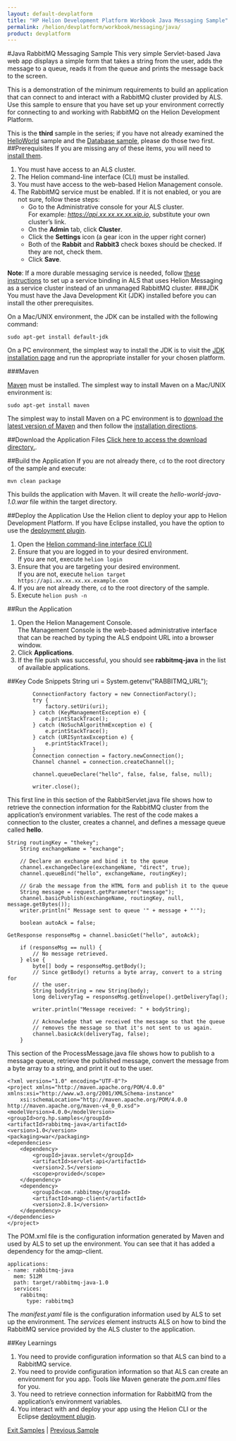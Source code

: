 ```yaml
---
layout: default-devplatform
title: "HP Helion Development Platform Workbook Java Messaging Sample"
permalink: /helion/devplatform/workbook/messaging/java/
product: devplatform
---
```

<!--UNDER REVISION-->
#Java RabbitMQ Messaging Sample
This very simple Servlet-based Java web app displays a simple form that takes a string from the user, adds the message to a queue, reads it from the queue and prints the message back to the screen.

This is a demonstration of the minimum requirements to build an application that can connect to and interact with a RabbitMQ cluster provided by ALS. Use this sample to ensure that you have set up your environment correctly for connecting to and working with RabbitMQ on the Helion Development Platform.

This is the **third** sample in the series; if you have not already examined the [HelloWorld](/helion/devplatform/workbook/helloworld/java/) sample and the [Database sample](/helion/devplatform/workbook/database/java/), please do those two first.
##Prerequisites
If you are missing any of these items, you will need to [install them](/helion/devplatform/appdev/).

1.	You must have access to an ALS cluster.
2.	The Helion command-line interface (CLI) must be installed.
3.	You must have access to the web-based Helion Management console.
3. The RabbitMQ service must be enabled. If it is not enabled, or you are not sure, follow these steps: 
	- Go to the Administrative console for your ALS cluster. <br>For example: *https://api.xx.xx.xx.xx.xip.io*, substitute your own cluster’s link.
	- On the **Admin** tab, click **Cluster**.
	- Click the **Settings** icon (a gear icon in the upper right corner)
	- Both of the **Rabbit** and **Rabbit3** check boxes should be checked. If they are not, check them.
	- Click **Save**.

**Note**: If a more durable messaging service is needed, follow [these instructions](http://dbaas/docs) to set up a service binding in ALS that uses Helion Messaging as a service cluster instead of an unmanaged RabbitMQ cluster.
###JDK
You must have the Java Development Kit (JDK) installed before you can install the other prerequisites.

On a Mac/UNIX environment, the JDK can be installed with the following command:

    sudo apt-get install default-jdk


On a PC environment, the simplest way to install the JDK is to visit the [JDK installation page](http://www.oracle.com/technetwork/java/javase/downloads/jdk8-downloads-2133151.html/) and run the appropriate installer for your chosen platform.

###Maven

[Maven](http://maven.apache.org/ "Maven") must be installed. 
The simplest way to install Maven on a Mac/UNIX environment is:

	sudo apt-get install maven 

The simplest way to install Maven on a PC environment is to [download the latest version of Maven](http://maven.apache.org/download.cgi) and then follow the [installation directions](http://maven.apache.org/guides/getting-started/windows-prerequisites.html).

##Download the Application Files
[Click here to access the download directory.](https://github.com/HelionDevPlatform/helion-rabbitmq-java).

##Build the Application
If you are not already there, `cd` to the root directory of the sample and execute:

	mvn clean package

This builds the application with Maven. It will create the *hello-world-java-1.0.war* file within the target directory. 

##Deploy the Application
Use the Helion client to deploy your app to Helion Development Platform.  If you have Eclipse installed, you have the option to use the [deployment plugin](/helion/devplatform/eclipse/).

1.	Open the [Helion command-line interface (CLI)](/als/v1/user/reference/client-ref/)
2.	Ensure that you are logged in to your desired environment.  <br>If you are not, execute `helion login` 
3.	Ensure that you are targeting your desired environment.  <br> If you are not, execute `helion target https://api.xx.xx.xx.xx.example.com`
4.	If you are not already there, `cd` to the root directory of the sample.
5.	Execute `helion push -n`

##Run the Application
1.	Open the Helion Management Console. <br> The Management Console is the web-based administrative interface that can be reached by typing the ALS endpoint URL into a browser window.
2.	Click **Applications**.
3.	If the file push was successful, you should see **rabbitmq-java** in the list of available applications.

##Key Code Snippets
	String uri = System.getenv("RABBITMQ_URL");
	
	        ConnectionFactory factory = new ConnectionFactory();
	        try {
	            factory.setUri(uri);
	        } catch (KeyManagementException e) {
	            e.printStackTrace();
	        } catch (NoSuchAlgorithmException e) {
	            e.printStackTrace();
	        } catch (URISyntaxException e) {
	            e.printStackTrace();
	        }
	        Connection connection = factory.newConnection();
	        Channel channel = connection.createChannel();
	
	        channel.queueDeclare("hello", false, false, false, null);
	
	        writer.close();

This first line in this section of the RabbitServlet.java file shows how to retrieve the connection information for the RabbitMQ cluster from the application’s environment variables. The rest of the code makes a connection to the cluster, creates a channel, and defines a message queue called **hello**.

	String routingKey = "thekey";
        String exchangeName = "exchange";

        // Declare an exchange and bind it to the queue
        channel.exchangeDeclare(exchangeName, "direct", true);
        channel.queueBind("hello", exchangeName, routingKey);

        // Grab the message from the HTML form and publish it to the queue
        String message = request.getParameter("message");
        channel.basicPublish(exchangeName, routingKey, null, message.getBytes());
        writer.println(" Message sent to queue '" + message + "'");

        boolean autoAck = false;

	GetResponse responseMsg = channel.basicGet("hello", autoAck);

        if (responseMsg == null) {
            // No message retrieved.
        } else {
            byte[] body = responseMsg.getBody();
            // Since getBody() returns a byte array, convert to a string for
            // the user.
            String bodyString = new String(body);
            long deliveryTag = responseMsg.getEnvelope().getDeliveryTag();

            writer.println("Message received: " + bodyString);

            // Acknowledge that we received the message so that the queue
            // removes the message so that it's not sent to us again.
            channel.basicAck(deliveryTag, false);
        }

This section of the ProcessMessage.java file shows how to publish to a message queue, retrieve the published message, convert the message from a byte array to a string, and print it out to the user.

	<?xml version="1.0" encoding="UTF-8"?>
	<project xmlns="http://maven.apache.org/POM/4.0.0" xmlns:xsi="http://www.w3.org/2001/XMLSchema-instance"
        xsi:schemaLocation="http://maven.apache.org/POM/4.0.0 http://maven.apache.org/maven-v4_0_0.xsd">
    <modelVersion>4.0.0</modelVersion>
    <groupId>org.hp.samples</groupId>
    <artifactId>rabbitmq-java</artifactId>
    <version>1.0</version>
    <packaging>war</packaging>
    <dependencies>
        <dependency>
            <groupId>javax.servlet</groupId>
            <artifactId>servlet-api</artifactId>
            <version>2.5</version>
            <scope>provided</scope>
        </dependency>
        <dependency>
  			<groupId>com.rabbitmq</groupId>
  			<artifactId>amqp-client</artifactId>
  			<version>2.8.1</version>
		</dependency>
    </dependencies>
	</project>

The POM.xml file is the configuration information generated by Maven and used by ALS to set up the environment. You can see that it has added a dependency for the amqp-client.
	
	applications: 
	- name: rabbitmq-java
	  mem: 512M
	  path: target/rabbitmq-java-1.0
	  services:
	    rabbitmq:
	      type: rabbitmq3

The *manifest.yaml* file is the configuration information used by ALS to set up the environment. The *services* element instructs ALS on how to bind the RabbitMQ service provided by the ALS cluster to the application.

##Key Learnings
1.	You need to provide configuration information so that ALS can bind to a RabbitMQ service.
2.	You need to provide configuration information so that ALS can create an environment for you app.  Tools like Maven generate the *pom.xml* files for you.
3.	You need to retrieve connection information for RabbitMQ from the application’s environment variables.
4.	You interact with and deploy your app using the Helion CLI or the Eclipse [deployment plugin](/helion/devplatform/eclipse/).

[Exit Samples](/helion/devplatform/) | [Previous Sample](/helion/devplatform/workbook/database/java/) 